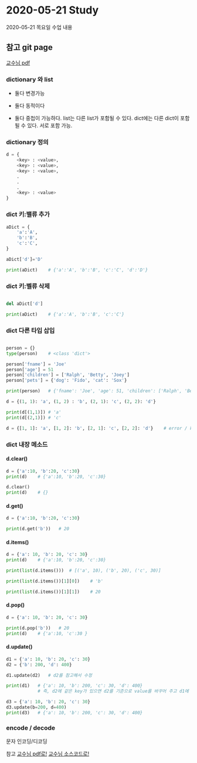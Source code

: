 # 2020-05-21 Study

2020-05-21 목요일 수업 내용

## 참고 git page

[교수님 pdf](https://github.com/lee7py/Python-IDE-VE/blob/master/%5B%EB%8B%A4%EC%96%91%ED%95%9C%20%EA%B0%9C%EB%B0%9C%ED%99%98%EA%B2%BD%200521%EB%AA%A9%5D%20(1~2%EC%8B%9C%EA%B0%84)%20%ED%8C%8C%EC%9D%B4%EC%B0%B8%20%EC%86%8C%EA%B0%9C%EC%99%80%20%EC%84%A4%EC%B9%98.pdf)


### dictionary 와 list

- 둘다 변경가능

- 둘다 동적이다

- 둘다 중첩이 가능하다. list는 다른 list가 포함될 수 있다. dict에는 다른 dict이 포함될 수 있다. 서로 포함 가능.

### dictionary 정의

```py
d = {
    <key> : <value>,
    <key> : <value>,
    <key> : <value>,
    .
    .
    .
    <key> : <value>
}
```

### dict 키:밸류 추가

```py
aDict = {
    'a':'A',
    'b':'B',
    'c':'C',
}

aDict['d']='D'

print(aDict)    # {'a':'A', 'b':'B', 'c':'C', 'd':'D'}
```

### dict 키:벨류 삭제

```py

del aDict['d']

print(aDict)    # {'a':'A', 'b':'B', 'c':'C'}

```

### dict 다른 타입 삽입

```py

person = {}
type(person)    # <class 'dict'>

person['fname'] = 'Joe'
person['age'] = 51
person['children'] = ['Ralph', 'Betty', 'Joey']
person['pets'] = {'dog': 'Fido', 'cat': 'Sox'}

print(person)   # {'fname': 'Joe', 'age': 51, 'children': ['Ralph', 'Betty', 'Joey'], 'pets': { 'dog': 'Fido', 'cat': 'Sox'}}

d = {(1, 1): 'a', (1, 2) : 'b', (2, 1): 'c', (2, 2): 'd'}

print(d[(1,1)]) # 'a'
print(d[(2,1)]) # 'c'

d = {[1, 1]: 'a', [1, 2]: 'b', [2, 1]: 'c', [2, 2]: 'd'}    # error / key에는 변경될 수 없는 값이 들어가야 한다.

```

### dict 내장 메소드

#### d.clear()

```py
d = {'a':10, 'b':20, 'c':30}
print(d)    # {'a':10, 'b':20, 'c':30}

d.clear()
print(d)    # {}
```

#### d.get()

```py
d = {'a':10, 'b':20, 'c':30}

print(d.get('b'))   # 20
```

#### d.items()

```py
d = {'a': 10, 'b': 20, 'c': 30}
print(d)    # {'a':10, 'b':20, 'c':30}

print(list(d.items()))  # [('a', 10), ('b', 20), ('c', 30)]

print(list(d.items())[1][0])    # 'b'

print(list(d.items())[1][1])    # 20
```

#### d.pop()

```py
d = {'a': 10, 'b': 20, 'c': 30}

print(d.pop('b'))   # 20
print(d)    # {'a':10, 'c':30 }
```

#### d.update()

```py
d1 = {'a': 10, 'b': 20, 'c': 30}
d2 = {'b': 200, 'd': 400}

d1.update(d2)   # d2를 참고해서 수정

print(d1)   # {'a': 10, 'b': 200, 'c': 30, 'd': 400}
            # 즉, d2에 같은 key가 있으면 d2를 기준으로 value를 바꾸어 주고 d1에 없는 키:벨류를 d1이 가지고 있으면 추가해준다!

d3 = {'a': 10, 'b': 20, 'c': 30}
d3.update(b=200, d=400)
print(d3)   # {'a': 10, 'b': 200, 'c': 30, 'd': 400}
```

### encode / decode 

문자 인코딩/디코딩

참고 [교수님 pdf로!](https://github.com/lee7py/Python-IDE-VE/blob/master/%5B%EB%8B%A4%EC%96%91%ED%95%9C%20%EA%B0%9C%EB%B0%9C%ED%99%98%EA%B2%BD%200521%EB%AA%A9%5D%20(5~6%EC%8B%9C%EA%B0%84)%20%EB%AA%A8%EB%93%88%20%EA%B8%B0%EB%B3%B8%EA%B3%BC%20import%20this%20%EC%BD%94%EB%94%A9.pdf)
[교수님 소스코드로!](https://github.com/lee7py/Python-IDE-VE/blob/master/source%20code/mythis.py)